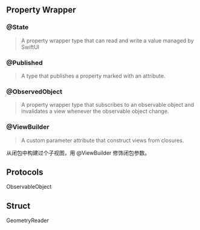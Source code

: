 ## Property Wrapper

### @State
> A property wrapper type that can read and write a value managed by SwiftUI

### @Published
> A type that publishes a property marked with an attribute.

### @ObservedObject
> A property wrapper type that subscribes to an observable object and invalidates a view whenever the observable object change.

### @ViewBuilder
> A custom parameter attribute that construct views from closures.

从闭包中构建过个子视图，用 @ViewBuilder 修饰闭包参数。


## Protocols

ObservableObject



## Struct

GeometryReader
